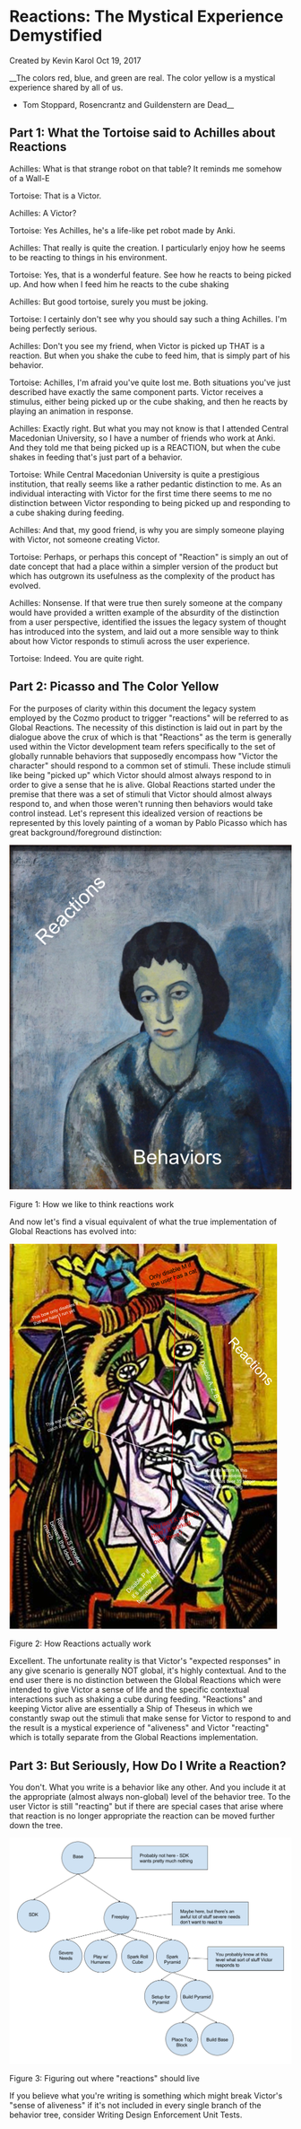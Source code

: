 # Reactions: The Mystical Experience Demystified

Created by Kevin Karol Oct 19, 2017

__The colors red, blue, and green are real. The color yellow is a mystical experience shared by all of us.
- Tom Stoppard, Rosencrantz and Guildenstern are Dead__


## Part 1: What the Tortoise said to Achilles about Reactions 

Achilles: What is that strange robot on that table? It reminds me somehow of a Wall-E

Tortoise: That is a Victor.

Achilles: A Victor? 

Tortoise: Yes Achilles, he's a life-like pet robot made by Anki.

Achilles: That really is quite the creation. I particularly enjoy how he seems to be reacting to things in his environment.

Tortoise: Yes, that is a wonderful feature. See how he reacts to being picked up. And how when I feed him he reacts to the cube shaking

Achilles: But good tortoise, surely you must be joking.

Tortoise: I certainly don't see why you should say such a thing Achilles. I'm being perfectly serious.

Achilles: Don't you see my friend, when Victor is picked up THAT is a reaction. But when you shake the cube to feed him, that is simply part of his behavior.

Tortoise: Achilles, I'm afraid you've quite lost me. Both situations you've just described have exactly the same component parts. Victor receives a stimulus, either being picked up or the cube shaking, and then he reacts by playing an animation in response.

Achilles: Exactly right. But what you may not know is that I attended Central Macedonian University, so I have a number of friends who work at Anki. And they told me that being picked up is a REACTION, but when the cube shakes in feeding that's just part of a behavior.

Tortoise: While Central Macedonian University is quite a prestigious institution, that really seems like a rather pedantic distinction to me. As an individual interacting with Victor for the first time there seems to me no distinction between Victor responding to being picked up and responding to a cube shaking during feeding.

Achilles: And that, my good friend, is why you are simply someone playing with Victor, not someone creating Victor.

Tortoise: Perhaps, or perhaps this concept of "Reaction" is simply an out of date concept that had a place within a simpler version of the product but which has outgrown its usefulness as the complexity of the product has evolved.

Achilles: Nonsense. If that were true then surely someone at the company would have provided a written example of the absurdity of the distinction from a user perspective, identified the issues the legacy system of thought has introduced into the system, and laid out a more sensible way to think about how Victor responds to stimuli across the user experience.

Tortoise: Indeed. You are quite right.

## Part 2: Picasso and The Color Yellow

For the purposes of clarity within this document the legacy system employed by the Cozmo product to trigger "reactions" will be referred to as Global Reactions. The necessity of this distinction is laid out in part by the dialogue above the crux of which is that "Reactions" as the term is generally used within the Victor development team refers specifically to the set of globally runnable behaviors that supposedly encompass how "Victor the character" should respond to a common set of stimuli. These include stimuli like being "picked up" which Victor should almost always respond to in order to give a sense that he is alive. Global Reactions started under the premise that there was a set of stimuli that Victor should almost always respond to, and when those weren't running then behaviors would take control instead. Let's represent this idealized version of reactions be represented by this lovely painting of a woman by Pablo Picasso which has great background/foreground distinction:

![](images/Picasso%20Reactions%20Fantasy.png)

Figure 1: How we like to think reactions work

And now let's find a visual equivalent of what the true implementation of Global Reactions has evolved into:

![](images/Picasso%20Reactions%20Fantasy%202.png)

Figure 2: How Reactions actually work

Excellent. The unfortunate reality is that Victor's "expected responses" in any give scenario is generally NOT global, it's highly contextual. And to the end user there is no distinction between the Global Reactions which were intended to give Victor a sense of life and the specific contextual interactions such as shaking a cube during feeding. "Reactions" and keeping Victor alive are essentially a Ship of Theseus in which we constantly swap out the stimuli that make sense for Victor to respond to and the result is a mystical experience of "aliveness" and Victor "reacting" which is totally separate from the Global Reactions implementation.

## Part 3: But Seriously, How Do I Write a Reaction?

You don't. What you write is a behavior like any other. And you include it at the appropriate (almost always non-global) level of the behavior tree. To the user Victor is still "reacting" but if there are special cases that arise where that reaction is no longer appropriate the reaction can be moved further down the tree.

![](images/Hooking%20Up%20Reactions.png)

Figure 3: Figuring out where "reactions" should live


If you believe what you're writing is something which might break Victor's "sense of aliveness" if it's not included in every single branch of the behavior tree, consider Writing Design Enforcement Unit Tests.